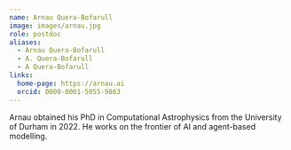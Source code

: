 ```yaml
---
name: Arnau Quera-Bofarull
image: images/arnau.jpg
role: postdoc
aliases:
  - Arnau Quera-Bofarull
  - A. Quera-Bofarull
  - A Quera-Bofarull
links:
  home-page: https://arnau.ai
  orcid: 0000-0001-5055-9863
---
```


Arnau obtained his PhD in Computational Astrophysics from the University of Durham in 2022. He works on the frontier of AI and agent-based modelling. 
